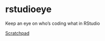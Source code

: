 <!-- README.md is generated from README.Rmd. Please edit that file -->
rstudioeye
==========

Keep an eye on who’s coding what in RStudio

[Scratchpad](temp.md)
